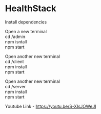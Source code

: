 # HealthStack

Install dependencies

Open a new terminal
<br />
cd /admin 
<br />
npm isntall
<br />
npm start

Open another new terminal
<br />
cd /client
<br />
npm install
<br />
npm start

Open another new terminal
<br />
cd /server
<br />
npm install
<br />
npm start
<br />

Youtube Link - https://youtu.be/S-XIsJOWeJI

